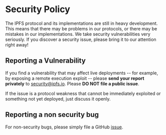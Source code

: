 # Security Policy

The IPFS protocol and its implementations are still in heavy development. This
means that there may be problems in our protocols, or there may be mistakes in
our implementations. We take security
vulnerabilities very seriously. If you discover a security issue, please bring
it to our attention right away!

## Reporting a Vulnerability

If you find a vulnerability that may affect live deployments -- for example, by
exposing a remote execution exploit -- please **send your report privately** to
security@ipfs.io. Please **DO NOT file a public issue**.

If the issue is a protocol weakness that cannot be immediately exploited or
something not yet deployed, just discuss it openly.

## Reporting a non security bug

For non-security bugs, please simply file a GitHub [issue](https://github.com/ipfs/go-ipfs/issues/new/choose).
